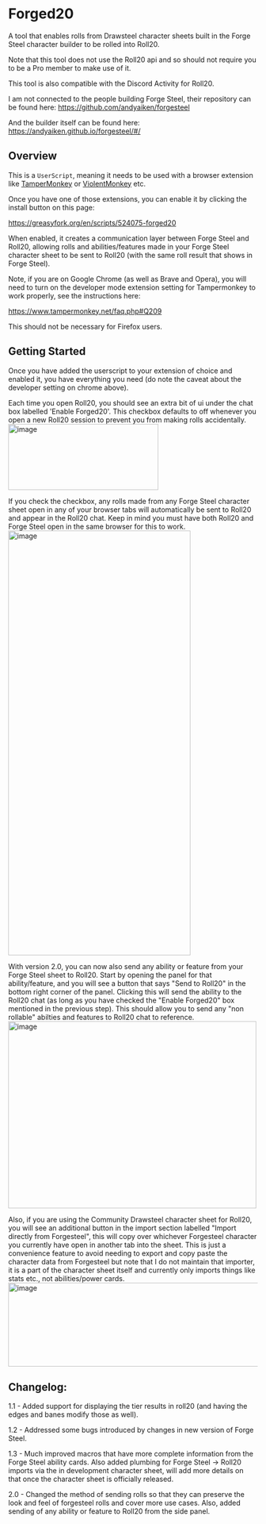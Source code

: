# Forged20
A tool that enables rolls from Drawsteel character sheets built in the Forge Steel character builder to be rolled into Roll20.

Note that this tool does not use the Roll20 api and so should not require you to be a Pro member to make use of it.

This tool is also compatible with the Discord Activity for Roll20.

I am not connected to the people building Forge Steel, their repository can be found here: https://github.com/andyaiken/forgesteel

And the builder itself can be found here: https://andyaiken.github.io/forgesteel/#/

## Overview
This is a ```UserScript```, meaning it needs to be used with a browser extension like [TamperMonkey](https://chromewebstore.google.com/detail/tampermonkey/dhdgffkkebhmkfjojejmpbldmpobfkfo) or [ViolentMonkey](https://chromewebstore.google.com/detail/violentmonkey/jinjaccalgkegednnccohejagnlnfdag) etc.

Once you have one of those extensions, you can enable it by clicking the install button on this page:

https://greasyfork.org/en/scripts/524075-forged20

When enabled, it creates a communication layer between Forge Steel and Roll20, allowing rolls and abilities/features made in your Forge Steel character sheet to be sent to Roll20 (with the same roll result that shows in Forge Steel).

Note, if you are on Google Chrome (as well as Brave and Opera), you will need to turn on the developer mode extension setting for Tampermonkey to work properly, see the instructions here:

https://www.tampermonkey.net/faq.php#Q209

This should not be necessary for Firefox users.

## Getting Started

Once you have added the userscript to your extension of choice and enabled it, you have everything you need (do note the caveat about the developer setting on chrome above).

Each time you open Roll20, you should see an extra bit of ui under the chat box labelled 'Enable Forged20'.
This checkbox defaults to off whenever you open a new Roll20 session to prevent you from making rolls accidentally.
<img width="303" height="133" alt="image" src="https://github.com/user-attachments/assets/884be839-2228-4a03-ac71-61c6adf42131" />

If you check the checkbox, any rolls made from any Forge Steel character sheet open in any of your browser tabs will automatically be sent to Roll20 and appear in the Roll20 chat. Keep in mind you must have both Roll20 and Forge Steel open in the same browser for this to work.
<img width="368" height="856" alt="image" src="https://github.com/user-attachments/assets/8d7de2d8-58d4-4ab5-a189-64c4798b3661" />

With version 2.0, you can now also send any ability or feature from your Forge Steel sheet to Roll20. Start by opening the panel for that ability/feature, and you will see a button that says "Send to Roll20" in the bottom right corner of the panel. Clicking this will send the ability to the Roll20 chat (as long as you have checked the "Enable Forged20" box mentioned in the previous step). This should allow you to send any "non rollable" abilties and features to Roll20 chat to reference.
<img width="501" height="377" alt="image" src="https://github.com/user-attachments/assets/f7465aa5-c755-4f53-a388-d55cbd181145" />

Also, if you are using the Community Drawsteel character sheet for Roll20, you will see an additional button in the import section labelled "Import directly from Forgesteel", this will copy over whichever Forgesteel character you currently have open in another tab into the sheet. This is just a convenience feature to avoid needing to export and copy paste the character data from Forgesteel but note that I do not maintain that importer, it is a part of the character sheet itself and currently only imports things like stats etc., not abilities/power cards.
<img width="854" height="169" alt="image" src="https://github.com/user-attachments/assets/2f61fc5c-80c5-4836-845c-d78c14745a8f" />


## Changelog:

1.1 - Added support for displaying the tier results in roll20 (and having the edges and banes modify those as well).

1.2 - Addressed some bugs introduced by changes in new version of Forge Steel.

1.3 - Much improved macros that have more complete information from the Forge Steel ability cards. Also added plumbing for Forge Steel -> Roll20 imports via the in development character sheet, will add more details on that once the character sheet is officially released.

2.0 - Changed the method of sending rolls so that they can preserve the look and feel of forgesteel rolls and cover more use cases. Also, added sending of any ability or feature to Roll20 from the side panel.

